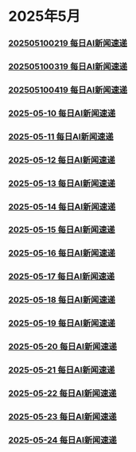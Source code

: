 # 2025年5月
### [202505100219 每日AI新闻速递](./202505100219.md)
### [202505100319 每日AI新闻速递](./202505100319.md)
### [202505100419 每日AI新闻速递](./202505100419.md)

### [2025-05-10 每日AI新闻速递](./2025-05-10.md)
### [2025-05-11 每日AI新闻速递](./2025-05-11.md)
### [2025-05-12 每日AI新闻速递](./2025-05-12.md)
### [2025-05-13 每日AI新闻速递](./2025-05-13.md)
### [2025-05-14 每日AI新闻速递](./2025-05-14.md)
### [2025-05-15 每日AI新闻速递](./2025-05-15.md)
### [2025-05-16 每日AI新闻速递](./2025-05-16.md)
### [2025-05-17 每日AI新闻速递](./2025-05-17.md)
### [2025-05-18 每日AI新闻速递](./2025-05-18.md)
### [2025-05-19 每日AI新闻速递](./2025-05-19.md)
### [2025-05-20 每日AI新闻速递](./2025-05-20.md)
### [2025-05-21 每日AI新闻速递](./2025-05-21.md)
### [2025-05-22 每日AI新闻速递](./2025-05-22.md)
### [2025-05-23 每日AI新闻速递](./2025-05-23.md)
### [2025-05-24 每日AI新闻速递](./2025-05-24.md)